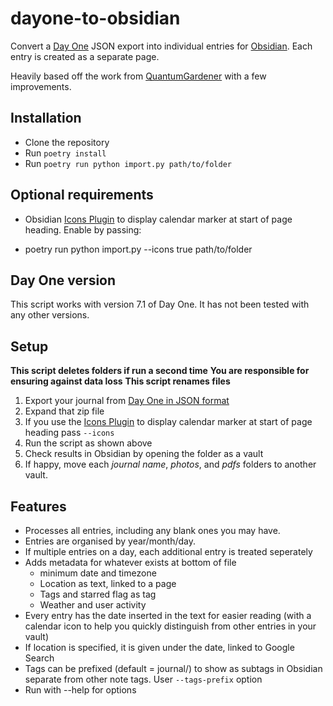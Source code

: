 # dayone-to-obsidian
Convert a [Day One](https://dayoneapp.com/) JSON export into individual entries for [Obsidian](https://obsidian.md). Each entry is created as a separate page.

Heavily based off the work from [QuantumGardener](https://github.com/quantumgardener/dayone-to-obsidian) with a few improvements.

## Installation
- Clone the repository
- Run ``poetry install``
- Run ``poetry run python import.py path/to/folder``

## Optional requirements
* Obsidian [Icons Plugin](https://github.com/visini/obsidian-icons-plugin) to display calendar marker at start of page heading. Enable by passing:
- poetry run python import.py --icons true path/to/folder

## Day One version
This script works with version 7.1 of Day One. It has not been tested with any other versions.

## Setup

**This script deletes folders if run a second time**
**You are responsible for ensuring against data loss**
**This script renames files**

1. Export your journal from [Day One in JSON format](https://help.dayoneapp.com/en/articles/440668-exporting-entries) 
2. Expand that zip file
3. If you use the [Icons Plugin](https://github.com/visini/obsidian-icons-plugin) to display calendar marker at start of page heading pass ``--icons``
4. Run the script as shown above
5. Check results in Obsidian by opening the folder as a vault
6. If happy, move each *journal name*, *photos*, and *pdfs* folders to another vault.

## Features
* Processes all entries, including any blank ones you may have.
* Entries are organised by year/month/day.
* If multiple entries on a day, each additional entry is treated seperately
* Adds metadata for whatever exists at bottom of file
   * minimum date and timezone
   * Location as text, linked to a page
   * Tags and starred flag as tag
   * Weather and user activity
* Every entry has the date inserted in the text for easier reading (with a calendar icon to help you quickly distinguish from other entries in your vault)
* If location is specified, it is given under the date, linked to Google Search
* Tags can be prefixed (default = journal/) to show as subtags in Obsidian separate from other note tags. User ``--tags-prefix`` option
* Run with --help for options
